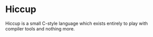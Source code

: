 # Hiccup
Hiccup is a small C-style language which exists entirely to play with compiler tools and nothing more.
